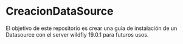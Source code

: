 # CreacionDataSource
El objetivo de este repositorio es crear una guía de instalación de un Datasource con el server wildfly 19.0.1 para futuros usos.
